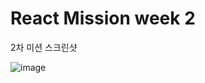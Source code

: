 # React Mission week 2

2차 미션 스크린샷

![image](https://user-images.githubusercontent.com/89735640/157462589-6adc1038-4c6d-46a2-956f-ae252a536212.png)

